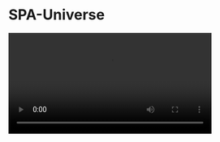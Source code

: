 # SPA-Universe

<video width="400" controls autoplay>
  <source src="SPA.mkv" type="video/mp3">
<!--   <source src="mov_bbb.ogg" type="video/ogg"> -->
  Your browser does not support HTML video.
</video>
